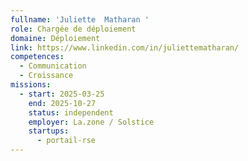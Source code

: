 ```yaml
---
fullname: 'Juliette  Matharan '
role: Chargée de déploiement
domaine: Déploiement
link: https://www.linkedin.com/in/juliettematharan/
competences:
  - Communication
  - Croissance
missions:
  - start: 2025-03-25
    end: 2025-10-27
    status: independent
    employer: La.zone / Solstice
    startups:
      - portail-rse
---
```


